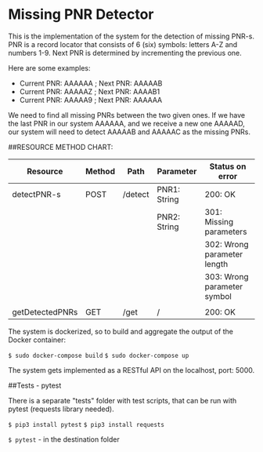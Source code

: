 # Missing PNR Detector

This is the implementation of the system for the detection of missing PNR-s. PNR is a record locator
that consists of 6 (six) symbols: letters A-Z and numbers 1-9. Next PNR is determined by
incrementing the previous one.

Here are some examples:

- Current PNR: AAAAAA ; Next PNR: AAAAAB
- Current PNR: AAAAAZ ; Next PNR: AAAAB1
- Current PNR: AAAAA9 ; Next PNR: AAAAAA

We need to find all missing PNRs between the two given ones. If we have the last PNR in our
system AAAAAA, and we receive a new one AAAAAD, our system will need to detect
AAAAAB and AAAAAC as the missing PNRs.

##RESOURCE METHOD CHART:

| Resource        | Method | Path    | Parameter    | Status on error             |
| --------------- | ------ | ------- | ------------ | --------------------------- |
| detectPNR-s     | POST   | /detect | PNR1: String | 200: OK                     |
|                 |        |         | PNR2: String | 301: Missing parameters     |
|                 |        |         |              | 302: Wrong parameter length |
|                 |        |         |              | 303: Wrong parameter symbol |
|                 |        |         |              |                             |
| getDetectedPNRs | GET    | /get    | /            | 200: OK                     |

The system is dockerized, so to build and aggregate the output of the Docker container:

`$ sudo docker-compose build`
`$ sudo docker-compose up`

The system gets implemented as a RESTful API on the localhost, port: 5000.

##Tests - pytest

There is a separate "tests" folder with test scripts, that can be run with pytest (requests library needed).

`$ pip3 install pytest`
`$ pip3 install requests`

`$ pytest` - in the destination folder
